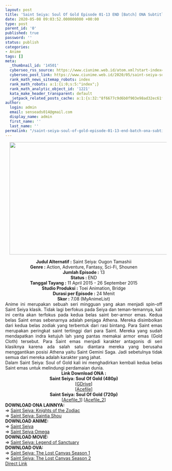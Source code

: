 ```yaml
---
layout: post
title: 'Saint Seiya: Soul Of Gold Episode 01-13 END [Batch] ONA Subtitle Indonesia'
date: 2020-05-08 09:03:52.000000000 +00:00
type: post
parent_id: '0'
published: true
password: ''
status: publish
categories:
- Anime
tags: []
meta:
  _thumbnail_id: '14501'
  cyberseo_rss_source: https://www.ciunime.web.id/atom.xml?start-index=601&max-results=150
  cyberseo_post_link: https://www.ciunime.web.id/2020/05/saint-seiya-soul-of-gold-episode-01-13.html
  rank_math_news_sitemap_robots: index
  rank_math_robots: a:1:{i:0;s:5:"index";}
  rank_math_analytic_object_id: '1221'
  kata_make_header_transparent: default
  _jetpack_related_posts_cache: a:1:{s:32:"8f6677c9d6b0f903e98ad32ec61f8deb";a:2:{s:7:"expires";i:1658698241;s:7:"payload";a:3:{i:0;a:1:{s:2:"id";i:27526;}i:1;a:1:{s:2:"id";i:27540;}i:2;a:1:{s:2:"id";i:27538;}}}}
author:
  login: admin
  email: senseads014@gmail.com
  display_name: admin
  first_name: ''
  last_name: ''
permalink: "/saint-seiya-soul-of-gold-episode-01-13-end-batch-ona-subtitle-indonesia/"
---
```

<div class="separator" style="clear: both; text-align: center;"><a href="https://1.bp.blogspot.com/-bdoXIEQvwtw/XrUZu6ioftI/AAAAAAAAeHE/LtKa9NnZILcdPT0RUxwMeQqGwAtDSaIAwCLcBGAsYHQ/s1600/Saint%2BSeiya%2B-%2BSoul%2BOf%2BGold.jpg" imageanchor="1" style="margin-left: 1em; margin-right: 1em;"><img border="0" data-original-height="720" data-original-width="1280" height="360" src="{{ site.baseurl }}/assets/2020/05/Saint%2BSeiya%2B-%2BSoul%2BOf%2BGold.jpg" width="640" /></a></div>
<p>
<div style="text-align: center;"><b>Judul Alternatif :</b>&nbsp;Saint Seiya: Ougon Tamashii</div>
<div style="text-align: center;"><b>Genre :</b>&nbsp;<b></b>Action, Adventure, Fantasy, Sci-Fi, Shounen</div>
<div style="text-align: center;"><b>Jumlah Episode :</b>&nbsp;13<br /><b>Status :&nbsp;</b>END<br /><b>Tanggal Tayang :</b>&nbsp;11 April 2015 - 26 September 2015<br /><b>Studio Produksi :</b>&nbsp;<b></b>Toei Animation, Bridge<br /><b>Durasi per Episode :</b>&nbsp;24 Menit</div>
<div style="text-align: center;"><b>Skor :</b>&nbsp;7.08 (MyAnimeList)</div>
<div style="text-align: center;"></div>
<div style="text-align: justify;">Anime ini merupakan sebuah seri mingguan yang akan menjadi spin-off Saint Seiya klasik. Tidak lagi berfokus pada Seiya dan teman-temannya, kali ini cerita akan terfokus pada kedua belas saint ber-armor emas. Kedua belas Saint emas sebenarnya adalah penjaga Athena. Mereka disimbolkan dari kedua belas zodiak yang terbentuk dari rasi bintang. Para Saint emas merupakan peringkat saint tertinggi dari para Saint. Mereka yang sudah mendapatkan indra ketujuh lah yang pantas memakai armor emas (Gold Cloth) tersebut. Para Saint emas menjadi karakter antagonis di seri klasiknya karena ada salah satu diantara mereka yang berusaha menggantikan posisi Athena yaitu Saint Gemini Saga. Jadi sebetulnya tidak semua dari mereka adalah karakter yang jahat.<br />Dalam Saint Seiya: Soul of Gold kali ini menghadirkan kembali kedua belas Saint emas untuk melindungi perdamaian dunia.</div>
<div style="text-align: justify;"></div>
<div style="text-align: justify;"></div>
<div style="text-align: center;"><b>Link Download ONA&nbsp;:</b></div>
<div style="text-align: center;">
<div style="text-align: center;"><b>Saint Seiya: Soul Of Gold&nbsp;(480p)</b></div>
</div>
<div style="text-align: center;">[<a href="https://drive.google.com/uc?id=13JW5--uuEoZ06xsvMwNOndFbuAf_hXSL" target="_blank" rel="noopener">GDrive</a>]<br />[<a href="https://acefile.co/f/12535222/wibudesu-com-snt-seya-sul-o-gd-bd-480p-zip" target="_blank" rel="noopener">Acefile</a>]</div>
<div style="text-align: center;"><b>Saint Seiya: Soul Of Gold&nbsp;(720p)</b><br />[<a href="https://acefile.co/f/12535220/wibudesu-com-snt-seya-sul-o-gd-bd-720p-10bit-zip" target="_blank" rel="noopener">Acefile_1</a>] [<a href="https://acefile.co/f/17966750/shirainime-ss-soul-ofgold-720p-rar" target="_blank" rel="noopener">Acefile_2</a>]
<div style="text-align: left;"></div>
<div style="text-align: left;"></div>
<div style="text-align: left;"><b>DOWNLOAD ONA LAINNYA:</b></div>
<div style="text-align: left;"></div>
<div style="text-align: left;">=&gt;&nbsp;<a href="https://www.ciunime.web.id/2019/07/saint-seiya-knights-of-zodiac-episode.html" target="_blank" rel="noopener">Saint Seiya: Knights of the Zodiac</a></div>
<div style="text-align: left;">=&gt;&nbsp;<a href="https://www.ciunime.web.id/2019/04/saint-seiya-saintia-shou-episode-01-10.html" target="_blank" rel="noopener">Saint Seiya: Saintia Shou</a></div>
<div style="text-align: left;"></div>
<div style="text-align: left;"><b>DOWNLOAD ANIME:</b></div>
<div style="text-align: left;"></div>
<div style="text-align: left;">=&gt;&nbsp;<a href="https://www.ciunime.web.id/2019/07/saint-seiya-episode-001-114-end-batch.html" target="_blank" rel="noopener">Saint Seiya</a></div>
<div style="text-align: left;">=&gt;&nbsp;<a href="https://www.ciunime.web.id/2019/07/saint-seiya-omega-episode-01-97-end.html" target="_blank" rel="noopener">Saint Seiya Omega</a></div>
<div style="text-align: left;"></div>
<div style="text-align: left;"><b>DOWNLOAD MOVIE:</b></div>
<div style="text-align: left;"></div>
<div style="text-align: left;">=&gt;&nbsp;<a href="https://www.ciunime.web.id/2019/01/saint-seiya-legend-of-sanctuary-movie.html" target="_blank" rel="noopener">Saint Seiya: Legend of Sanctuary</a></div>
<div style="text-align: left;"></div>
<div style="text-align: left;"><b>DOWNLOAD OVA:</b></div>
<div style="text-align: left;"></div>
<div style="text-align: left;">=&gt;&nbsp;<a href="https://www.ciunime.web.id/2020/05/saint-seiya-lost-canvas-season-1.html" target="_blank" rel="noopener">Saint Seiya: The Lost Canvas Season 1</a></div>
<div style="text-align: left;">=&gt;&nbsp;<a href="https://www.ciunime.web.id/2020/05/saint-seiya-lost-canvas-season-2.html" target="_blank" rel="noopener">Saint Seiya: The Lost Canvas Season 2</a></div>
<div style="text-align: left;"></div>
</div>
<link rel="stylesheet" href="https://cdnjs.cloudflare.com/ajax/libs/font-awesome/4.7.0/css/font-awesome.min.css" />
<div class="divbtn"> <a href="https://handymansurrender.com/fihup8buzv?key=94550f7ce39444073321dde3b8782f97" class="btn"><i class="fa fa-download"></i> Direct Link</a> </div>
